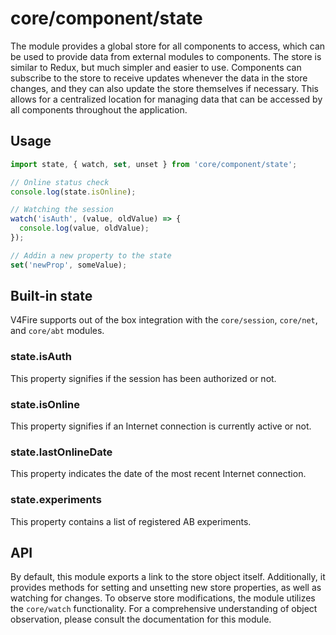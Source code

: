 # core/component/state

The module provides a global store for all components to access,
which can be used to provide data from external modules to components.
The store is similar to Redux, but much simpler and easier to use.
Components can subscribe to the store to receive updates whenever the data in the store changes,
and they can also update the store themselves if necessary.
This allows for a centralized location for managing data that can be accessed by all components throughout
the application.

## Usage

```js
import state, { watch, set, unset } from 'core/component/state';

// Online status check
console.log(state.isOnline);

// Watching the session
watch('isAuth', (value, oldValue) => {
  console.log(value, oldValue);
});

// Addin a new property to the state
set('newProp', someValue);
```

## Built-in state

V4Fire supports out of the box integration with the `core/session`, `core/net`, and `core/abt` modules.

### state.isAuth

This property signifies if the session has been authorized or not.

### state.isOnline

This property signifies if an Internet connection is currently active or not.

### state.lastOnlineDate

This property indicates the date of the most recent Internet connection.

### state.experiments

This property contains a list of registered AB experiments.

## API

By default, this module exports a link to the store object itself.
Additionally, it provides methods for setting and unsetting new store properties, as well as watching for changes.
To observe store modifications, the module utilizes the `core/watch` functionality.
For a comprehensive understanding of object observation, please consult the documentation for this module.
